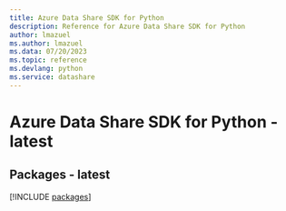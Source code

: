 ```yaml
---
title: Azure Data Share SDK for Python
description: Reference for Azure Data Share SDK for Python
author: lmazuel
ms.author: lmazuel
ms.data: 07/20/2023
ms.topic: reference
ms.devlang: python
ms.service: datashare
---
```

# Azure Data Share SDK for Python - latest
## Packages - latest
[!INCLUDE [packages](data-share-index.md)]